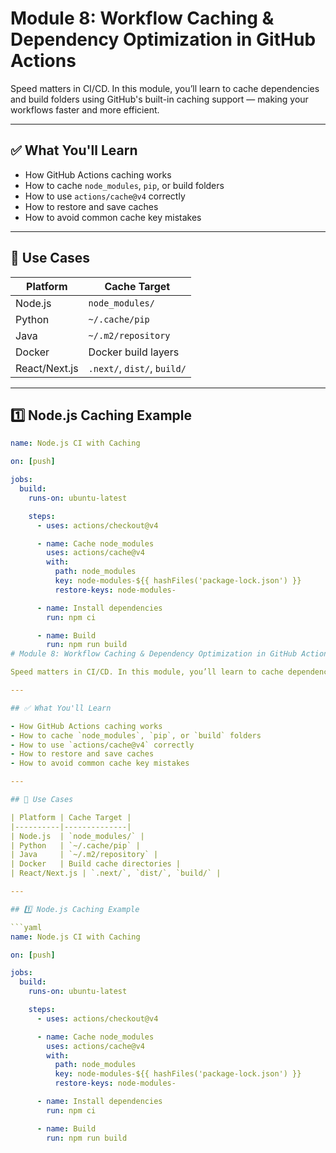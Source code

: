 # Module 8: Workflow Caching & Dependency Optimization in GitHub Actions

Speed matters in CI/CD. In this module, you’ll learn to cache dependencies and build folders using GitHub's built-in caching support — making your workflows faster and more efficient.

---

## ✅ What You'll Learn

- How GitHub Actions caching works  
- How to cache `node_modules`, `pip`, or build folders  
- How to use `actions/cache@v4` correctly  
- How to restore and save caches  
- How to avoid common cache key mistakes

---

## 🔧 Use Cases

| Platform      | Cache Target           |
|---------------|------------------------|
| Node.js       | `node_modules/`        |
| Python        | `~/.cache/pip`         |
| Java          | `~/.m2/repository`     |
| Docker        | Docker build layers    |
| React/Next.js | `.next/`, `dist/`, `build/` |

---

## 1️⃣ Node.js Caching Example

```yaml
name: Node.js CI with Caching

on: [push]

jobs:
  build:
    runs-on: ubuntu-latest

    steps:
      - uses: actions/checkout@v4

      - name: Cache node_modules
        uses: actions/cache@v4
        with:
          path: node_modules
          key: node-modules-${{ hashFiles('package-lock.json') }}
          restore-keys: node-modules-

      - name: Install dependencies
        run: npm ci

      - name: Build
        run: npm run build
# Module 8: Workflow Caching & Dependency Optimization in GitHub Actions

Speed matters in CI/CD. In this module, you’ll learn to cache dependencies and build folders using GitHub's built-in caching support — making your workflows faster and more efficient.

---

## ✅ What You'll Learn

- How GitHub Actions caching works  
- How to cache `node_modules`, `pip`, or `build` folders  
- How to use `actions/cache@v4` correctly  
- How to restore and save caches  
- How to avoid common cache key mistakes

---

## 🔧 Use Cases

| Platform | Cache Target |
|----------|--------------|
| Node.js  | `node_modules/` |
| Python   | `~/.cache/pip` |
| Java     | `~/.m2/repository` |
| Docker   | Build cache directories |
| React/Next.js | `.next/`, `dist/`, `build/` |

---

## 1️⃣ Node.js Caching Example

```yaml
name: Node.js CI with Caching

on: [push]

jobs:
  build:
    runs-on: ubuntu-latest

    steps:
      - uses: actions/checkout@v4

      - name: Cache node_modules
        uses: actions/cache@v4
        with:
          path: node_modules
          key: node-modules-${{ hashFiles('package-lock.json') }}
          restore-keys: node-modules-

      - name: Install dependencies
        run: npm ci

      - name: Build
        run: npm run build

